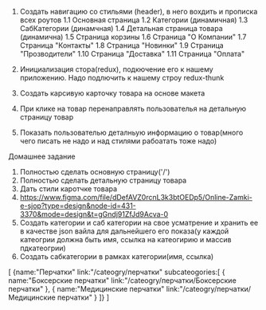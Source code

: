 1. Создать навигацию со стильями (header), в него вохдить и прописка всех роутов
   1.1 Основная страница
   1.2 Категории (динамичная)
   1.3 СабКатегории (динамчная)
   1.4 Детальная страница товара (динамична)
   1.5 Страница корзины
   1.6 Страница "О Компании"
   1.7 Страница "Контакты"
   1.8 Страница "Новинки"
   1.9 Страница "Прозводители"
   1.10 Страница "Доставка"
   1.11 Страница "Оплата"
2. Инициализация стора(redux), подкючение его к нашему приложению. Надо подлючить к нашему строу redux-thunk

3. Создать карсивую карточку товара на основе макета

4. При клике на товар перенаправлять пользователья на детальную страницу товар

5. Показать пользователью деталньую информацию о товар(много чего писать не надо и над стилями рабоатать тоже надо)

Домашнее задание

1. Полностью сделать основную страницу('/')
2. Полностью сделать детальную страницу товара
3. Дать стили каротчке товара
4. https://www.figma.com/file/dDefAVZ0rcnL3k3btOEDp5/Online-Zamki-e-sjop?type=design&node-id=431-3370&mode=design&t=gGndj91ZfJd9Acva-0
5. Создать категории и саб категории на свое усматрение и хранить ее в качестве json вайла для дальнейшего его показа(у каждой катеогрии должна быть имя, ссылка на катеогирию и массив пдкатеогрии)
6. Создать сабкатегории в рамках категории(имя, ссылка)

[
{name:"Перчатки"
link:"/cateogry/перчатки"
subcateogories:[
{
name:"Боксерские перчатки"
link:"/cateogry/перчатки/Боксерские перчатки"
},
{
name:"Медицинские перчатки"
link:"/cateogry/перчатки/Медицинские перчатки"
}
]}
]
